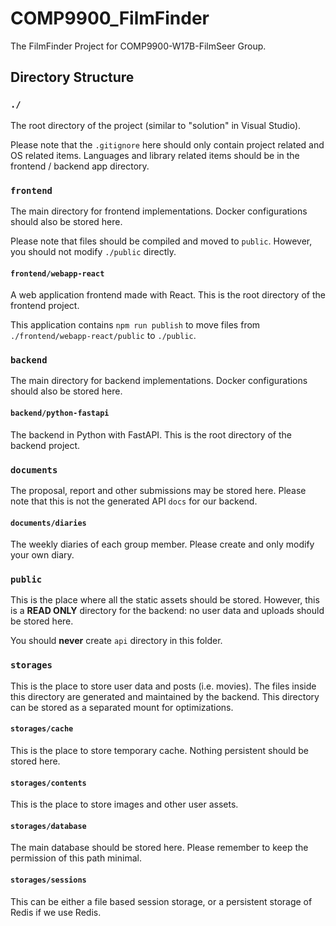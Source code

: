 # COMP9900_FilmFinder
The FilmFinder Project for COMP9900-W17B-FilmSeer Group.

## Directory Structure

### `./`

The root directory of the project (similar to "solution" in Visual Studio).

Please note that the `.gitignore` here should only contain project related and OS related items. Languages and library related items should be in the frontend / backend app directory.

### `frontend`

The main directory for frontend implementations. Docker configurations should also be stored here.

Please note that files should be compiled and moved to `public`. However, you should not modify `./public` directly.

#### `frontend/webapp-react`

A web application frontend made with React. This is the root directory of the frontend project.

This application contains `npm run publish` to move files from `./frontend/webapp-react/public` to `./public`.

### `backend`

The main directory for backend implementations. Docker configurations should also be stored here.

#### `backend/python-fastapi`

The backend in Python with FastAPI. This is the root directory of the backend project.

### `documents`

The proposal, report and other submissions may be stored here. Please note that this is not the generated API `docs` for our backend.

#### `documents/diaries`

The weekly diaries of each group member. Please create and only modify your own diary.

### `public`

This is the place where all the static assets should be stored. However, this is a **READ ONLY** directory for the backend: no user data and uploads should be stored here.

You should **never** create `api` directory in this folder.

### `storages`

This is the place to store user data and posts (i.e. movies). The files inside this directory are generated and maintained by the backend. This directory can be stored as a separated mount for optimizations.

#### `storages/cache`

This is the place to store temporary cache. Nothing persistent should be stored here.

#### `storages/contents`

This is the place to store images and other user assets.

#### `storages/database`

The main database should be stored here. Please remember to keep the permission of this path minimal.

#### `storages/sessions`

This can be either a file based session storage, or a persistent storage of Redis if we use Redis.
